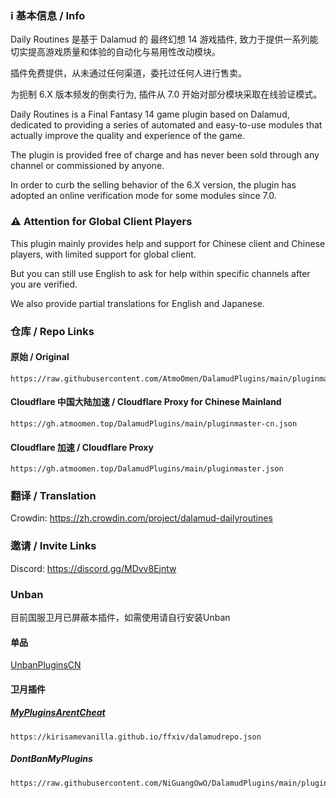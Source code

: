 ### ℹ️ 基本信息 / Info
Daily Routines 是基于 Dalamud 的 最终幻想 14 游戏插件, 致力于提供一系列能切实提高游戏质量和体验的自动化与易用性改动模块。

插件免费提供，从未通过任何渠道，委托过任何人进行售卖。

为扼制 6.X 版本频发的倒卖行为, 插件从 7.0 开始对部分模块采取在线验证模式。

Daily Routines is a Final Fantasy 14 game plugin based on Dalamud, dedicated to providing a series of automated and easy-to-use modules that actually improve the quality and experience of the game.

The plugin is provided free of charge and has never been sold through any channel or commissioned by anyone.

In order to curb the selling behavior of the 6.X version, the plugin has adopted an online verification mode for some modules since 7.0.

### ⚠️  Attention for Global Client Players
This plugin mainly provides help and support for Chinese client and Chinese players, with limited support for global client.

But you can still use English to ask for help within specific channels after you are verified.

We also provide partial translations for English and Japanese.

### 仓库 / Repo Links
#### 原始 / Original
```
https://raw.githubusercontent.com/AtmoOmen/DalamudPlugins/main/pluginmaster.json
```

#### Cloudflare 中国大陆加速 / Cloudflare Proxy for Chinese Mainland
```
https://gh.atmoomen.top/DalamudPlugins/main/pluginmaster-cn.json
```

#### Cloudflare 加速 / Cloudflare Proxy
```
https://gh.atmoomen.top/DalamudPlugins/main/pluginmaster.json
```

### 翻译 / Translation
Crowdin: https://zh.crowdin.com/project/dalamud-dailyroutines

### 邀请 / Invite Links
Discord: https://discord.gg/MDvv8Ejntw

### Unban
目前国服卫月已屏蔽本插件，如需使用请自行安装Unban
#### 单品
[UnbanPluginsCN](https://github.com/NightmareXIV/UnbanPluginsCN)
#### 卫月插件
##### [MyPluginsArentCheat](https://github.com/Nukoooo/MyPluginsArentCheat)
```
https://kirisamevanilla.github.io/ffxiv/dalamudrepo.json
```
##### DontBanMyPlugins
```
https://raw.githubusercontent.com/NiGuangOwO/DalamudPlugins/main/pluginmaster.json
```
